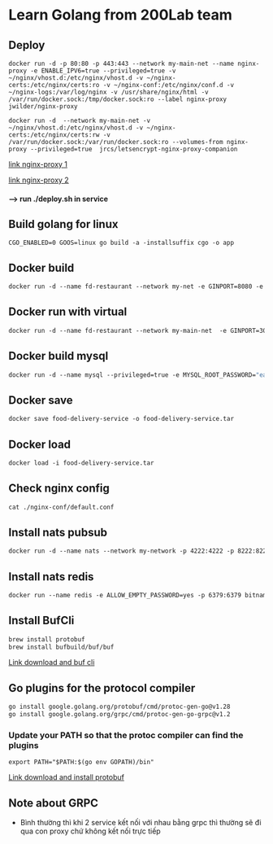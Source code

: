 # Learn Golang from 200Lab team 

## Deploy
```
docker run -d -p 80:80 -p 443:443 --network my-main-net --name nginx-proxy -e ENABLE_IPV6=true --privileged=true -v ~/nginx/vhost.d:/etc/nginx/vhost.d -v ~/nginx-certs:/etc/nginx/certs:ro -v ~/nginx-conf:/etc/nginx/conf.d -v ~/nginx-logs:/var/log/nginx -v /usr/share/nginx/html -v /var/run/docker.sock:/tmp/docker.sock:ro --label nginx-proxy jwilder/nginx-proxy
```
```
docker run -d  --network my-main-net -v ~/nginx/vhost.d:/etc/nginx/vhost.d -v ~/nginx-certs:/etc/nginx/certs:rw -v /var/run/docker.sock:/var/run/docker.sock:ro --volumes-from nginx-proxy --privileged=true  jrcs/letsencrypt-nginx-proxy-companion
```

[link nginx-proxy 1](https://github.com/nginx-proxy/nginx-proxy)

[link nginx-proxy 2](https://github.com/nginx-proxy/acme-companion)

#### **--> run ./deploy.sh in service**

## Build golang for linux
```ecma script level 3
CGO_ENABLED=0 GOOS=linux go build -a -installsuffix cgo -o app
```

## Docker build
```dockerfile
docker run -d --name fd-restaurant --network my-net -e GINPORT=8080 -e JWT_PROVIDER_SECRET="i_love_you_3000" -e MYSQL_GORM_DB_TYPE="mysql" -e MYSQL_GORM_DB_URI="root:ead8686ba57479778a76e@tcp(mysql:3306)/food_delivery?charset=utf8mb4&parseTime=True&loc=Local" -e USER_API_SECRET="http://fd-user:8082" -p 8080:8080  food-delivery-service:1.0
```

## Docker run with virtual
```dockerfile
docker run -d --name fd-restaurant --network my-main-net  -e GINPORT=3002 -e JWT_PROVIDER_SECRET="i_love_you_3000" -e MYSQL_GORM_DB_TYPE="mysql" -e MYSQL_GORM_DB_URI="root:ead8686ba57479778a76e@tcp(mysql:3306)/food_delivery?charset=utf8mb4&parseTime=True&loc=Local" -e VIRTUAL_HOST="local.200lab.io" -e VIRTUAL_PORT=3002 -e VIRTUAL_PATH="/v1/restaurants"  --expose 3002  -p 3002:3002 food-delivery-restaurant-service:1.0

```


## Docker build mysql
```dockerfile
docker run -d --name mysql --privileged=true -e MYSQL_ROOT_PASSWORD="ead8686ba57479778a76e" -e MYSQL_USER="food_delivery" -e MYSQL_PASSWORD="19e5a718a54a9fe0559dfbce6908" -e MYSQL_DATABASE="food_delivery" -p 3306:3306 bitnami/mysql:5.7
```

## Docker save
```dockerfile
docker save food-delivery-service -o food-delivery-service.tar
```

## Docker load
```dockerfile
docker load -i food-delivery-service.tar
```

## Check nginx config
```dockerfile
cat ./nginx-conf/default.conf
```

## Install nats pubsub
```dockerfile
docker run -d --name nats --network my-network -p 4222:4222 -p 8222:8222 nats
```


## Install nats redis
```dockerfile
docker run --name redis -e ALLOW_EMPTY_PASSWORD=yes -p 6379:6379 bitnami/redis:latest
```

## Install BufCli
```dockerfile
brew install protobuf
brew install bufbuild/buf/buf
```
[Link download and buf cli](https://docs.buf.build/installation/)

## Go plugins for the protocol compiler
```dockerfile
go install google.golang.org/protobuf/cmd/protoc-gen-go@v1.28
go install google.golang.org/grpc/cmd/protoc-gen-go-grpc@v1.2
```
### Update your PATH so that the protoc compiler can find the plugins
```
export PATH="$PATH:$(go env GOPATH)/bin"
```
[Link download and install protobuf](https://grpc.io/docs/languages/go/quickstart/)

## Note about GRPC
* Bình thường thì khi 2 service kết nối với nhau bằng grpc thì thường sẽ đi qua con proxy chứ không kết nối trực tiếp
